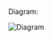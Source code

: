 Diagram:

![Diagram](https://user-images.githubusercontent.com/78450705/113524319-8f20c800-9573-11eb-87fc-1e389a85879e.png)
